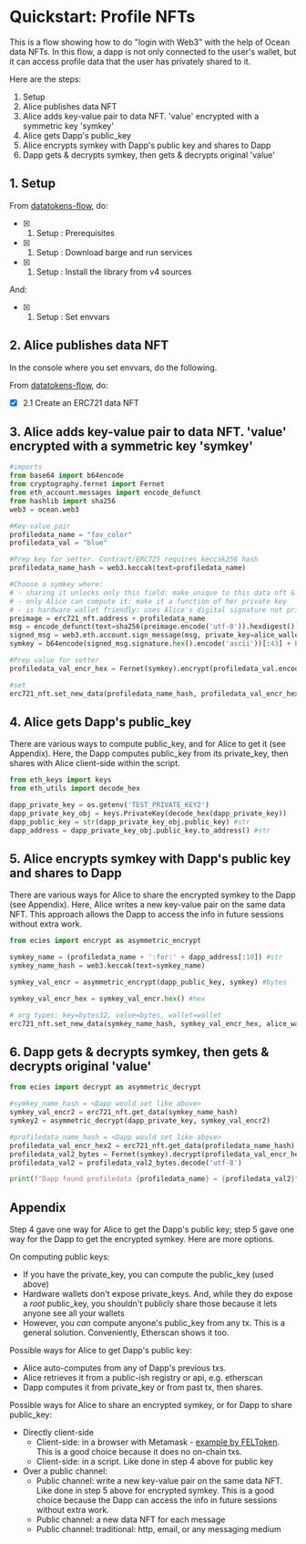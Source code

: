 <!--
Copyright 2022 Ocean Protocol Foundation
SPDX-License-Identifier: Apache-2.0
-->

# Quickstart: Profile NFTs

This is a flow showing how to do "login with Web3" with the help of Ocean data NFTs. In this flow, a dapp is not only connected to the user's wallet, but it can access profile data that the user has privately shared to it.

Here are the steps:

1. Setup
2. Alice publishes data NFT
3. Alice adds key-value pair to data NFT. 'value' encrypted with a symmetric key 'symkey'
4. Alice gets Dapp's public_key
5. Alice encrypts symkey with Dapp's public key and shares to Dapp
6. Dapp gets & decrypts symkey, then gets & decrypts original 'value'

## 1. Setup

From [datatokens-flow](datatokens-flow.md), do:
- [x] 1. Setup : Prerequisites
- [x] 1. Setup : Download barge and run services
- [x] 1. Setup : Install the library from v4 sources

And:
- [x] 1. Setup : Set envvars

## 2. Alice publishes data NFT

In the console where you set envvars, do the following.

From [datatokens-flow](datatokens-flow.md), do:
- [x] 2.1 Create an ERC721 data NFT

## 3. Alice adds key-value pair to data NFT. 'value' encrypted with a symmetric key 'symkey'

```python
#imports
from base64 import b64encode
from cryptography.fernet import Fernet
from eth_account.messages import encode_defunct
from hashlib import sha256
web3 = ocean.web3

#Key-value pair
profiledata_name = "fav_color"
profiledata_val = "blue"

#Prep key for setter. Contract/ERC725 requires keccak256 hash
profiledata_name_hash = web3.keccak(text=profiledata_name)

#Choose a symkey where:
# - sharing it unlocks only this field: make unique to this data nft & field
# - only Alice can compute it: make it a function of her private key
# - is hardware wallet friendly: uses Alice's digital signature not private key
preimage = erc721_nft.address + profiledata_name
msg = encode_defunct(text=sha256(preimage.encode('utf-8')).hexdigest())
signed_msg = web3.eth.account.sign_message(msg, private_key=alice_wallet.private_key)
symkey = b64encode(signed_msg.signature.hex().encode('ascii'))[:43] + b'=' #bytes

#Prep value for setter
profiledata_val_encr_hex = Fernet(symkey).encrypt(profiledata_val.encode('utf-8')).hex()

#set
erc721_nft.set_new_data(profiledata_name_hash, profiledata_val_encr_hex, alice_wallet)
```

## 4. Alice gets Dapp's public_key

There are various ways to compute public_key, and for Alice to get it (see Appendix). Here, the Dapp computes public_key from its private_key, then shares with Alice client-side within the script.

```python
from eth_keys import keys
from eth_utils import decode_hex

dapp_private_key = os.getenv('TEST_PRIVATE_KEY2')
dapp_private_key_obj = keys.PrivateKey(decode_hex(dapp_private_key))
dapp_public_key = str(dapp_private_key_obj.public_key) #str
dapp_address = dapp_private_key_obj.public_key.to_address() #str
```

## 5. Alice encrypts symkey with Dapp's public key and shares to Dapp

There are various ways for Alice to share the encrypted symkey to the Dapp (see Appendix). Here, Alice writes a new key-value pair on the same data NFT. This approach allows the Dapp to access the info in future sessions without extra work.

```python
from ecies import encrypt as asymmetric_encrypt

symkey_name = (profiledata_name + ':for:' + dapp_address[:10]) #str
symkey_name_hash = web3.keccak(text=symkey_name)

symkey_val_encr = asymmetric_encrypt(dapp_public_key, symkey) #bytes

symkey_val_encr_hex = symkey_val_encr.hex() #hex

# arg types: key=bytes32, value=bytes, wallet=wallet
erc721_nft.set_new_data(symkey_name_hash, symkey_val_encr_hex, alice_wallet)
```

## 6. Dapp gets & decrypts symkey, then gets & decrypts original 'value'

```python
from ecies import decrypt as asymmetric_decrypt

#symkey_name_hash = <Dapp would set like above>
symkey_val_encr2 = erc721_nft.get_data(symkey_name_hash)
symkey2 = asymmetric_decrypt(dapp_private_key, symkey_val_encr2)

#profiledata_name_hash = <Dapp would set like above>
profiledata_val_encr_hex2 = erc721_nft.get_data(profiledata_name_hash)
profiledata_val2_bytes = Fernet(symkey).decrypt(profiledata_val_encr_hex2)
profiledata_val2 = profiledata_val2_bytes.decode('utf-8')

print(f"Dapp found profiledata {profiledata_name} = {profiledata_val2}")
```


## Appendix

Step 4 gave one way for Alice to get the Dapp's public key; step 5 gave one way for the Dapp to get the encrypted symkey. Here are more options.

On computing public keys:
- If you have the private_key, you can compute the public_key (used above)
- Hardware wallets don't expose private_keys. And, while they do expose a _root_ public_key, you shouldn't publicly share those because it lets anyone see all your wallets
- However, you _can_ compute anyone's public_key from any tx. This is a general solution. Conveniently, Etherscan shows it too.

Possible ways for Alice to get Dapp's public key:
- Alice auto-computes from any of Dapp's previous txs.
- Alice retrieves it from a public-ish registry or api, e.g. etherscan
- Dapp computes it from private_key or from past tx, then shares.

Possible ways for Alice to share an encrypted symkey, or for Dapp to share public_key:
- Directly client-side
  - Client-side: in a browser with Metamask - [example by FELToken](https://betterprogramming.pub/exchanging-encrypted-data-on-blockchain-using-metamask-a2e65a9a896c). This is a good choice because it does no on-chain txs.
  - Client-side: in a script. Like done in step 4 above for public key
- Over a public channel: 
  - Public channel: write a new key-value pair on the same data NFT. Like done in step 5 above for encrypted symkey. This is a good choice because the Dapp can access the info in future sessions without extra work.
  - Public channel: a new data NFT for each message
  - Public channel: traditional: http, email, or any messaging medium
  

